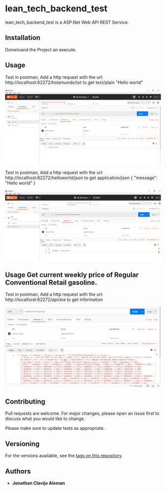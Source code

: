 # lean_tech_backend_test

lean_tech_backend_test is a ASP.Net Web API REST Service.

## Installation

Donwloand the Project an execute.

## Usage

Test in postman, Add a http request with the url: http://localhost:62272/holamundo/txt to get text/plain "Hello world"

![picture](Captura1.PNG)


Test in postman, Add a http request with the url: http://localhost:62272/helloworld/json to get application/json { "message": "Hello world" }

![picture](Captura2.PNG)

## Usage Get current weekly price of Regular Conventional Retail gasoline.

Test in postman, Add a http request with the url: http://localhost:62272/api/eia to get information

![picture](CapturaApiEia.PNG)


## Contributing
Pull requests are welcome. For major changes, please open an issue first to discuss what you would like to change.

Please make sure to update tests as appropriate.

## Versioning

For the versions available, see the [tags on this repository](https://github.com/jclavijoaleman/lean_tech_backend_test-/tags). 

## Authors

* **Jonathan Clavijo Aleman**

